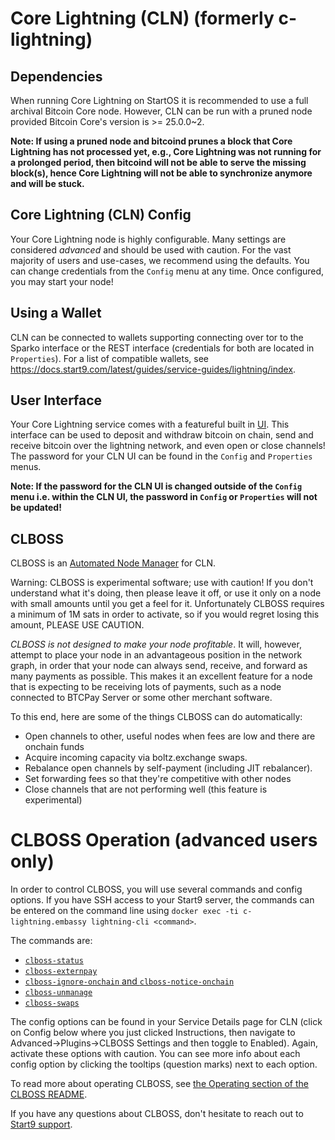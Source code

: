 # Core Lightning (CLN) (formerly c-lightning)

## Dependencies

When running Core Lightning on StartOS it is recommended to use a full archival Bitcoin Core node. However, CLN can be run with a pruned node provided Bitcoin Core's version is >= 25.0.0~2.

**Note: If using a pruned node and bitcoind prunes a block that Core Lightning has not processed yet, e.g., Core Lightning was not running for a prolonged period, then bitcoind will not be able to serve the missing block(s), hence Core Lightning will not be able to synchronize anymore and will be stuck.**

## Core Lightning (CLN) Config

Your Core Lightning node is highly configurable. Many settings are considered
_advanced_ and should be used with caution. For the vast majority of users and
use-cases, we recommend using the defaults. You can change credentials from the
`Config` menu at any time. Once configured, you may start your node!

## Using a Wallet

CLN can be connected to wallets supporting connecting over tor to the Sparko interface or the REST interface (credentials for both are located in
`Properties`). For a list of compatible wallets, see
<a href="https://docs.start9.com/latest/guides/service-guides/lightning/index" target="_blank">https://docs.start9.com/latest/guides/service-guides/lightning/index</a>.

## User Interface

Your Core Lightning service comes with a featureful built in [UI](https://github.com/ElementsProject/cln-application/tree/d53e19548939641e7e12c756f43ef5fcf164225d). This interface can be used to deposit and withdraw bitcoin on chain, send and receive bitcoin over the lightning network, and even open or close channels! The password for your CLN UI can be found in the `Config` and `Properties` menus.

**Note: If the password for the CLN UI is changed outside of the `Config` menu i.e. within the CLN UI, the password in `Config` or `Properties` will not be updated!**

## CLBOSS

CLBOSS is an [Automated Node Manager](https://github.com/ZmnSCPxj/clboss) for
CLN.

Warning: CLBOSS is experimental software; use with caution! If you don't
understand what it's doing, then please leave it off, or use it only on a node
with small amounts until you get a feel for it. Unfortunately CLBOSS requires a
minimum of 1M sats in order to activate, so if you would regret losing this
amount, PLEASE USE CAUTION.

_CLBOSS is not designed to make your node profitable_. It will, however, attempt
to place your node in an advantageous position in the network graph, in order
that your node can always send, receive, and forward as many payments as
possible. This makes it an excellent feature for a node that is expecting to be
receiving lots of payments, such as a node connected to BTCPay Server or some
other merchant software.

To this end, here are some of the things CLBOSS can do automatically:

- Open channels to other, useful nodes when fees are low and there are onchain
  funds
- Acquire incoming capacity via boltz.exchange swaps.
- Rebalance open channels by self-payment (including JIT rebalancer).
- Set forwarding fees so that they're competitive with other nodes
- Close channels that are not performing well (this feature is experimental)

# CLBOSS Operation **(advanced users only)**

In order to control CLBOSS, you will use several commands and config options. If
you have SSH access to your Start9 server, the commands can be entered on the command
line using `docker exec -ti c-lightning.embassy lightning-cli <command>`.

The commands are:

- [`clboss-status`](https://github.com/ZmnSCPxj/clboss#clboss-status)
- [`clboss-externpay`](https://github.com/ZmnSCPxj/clboss#clboss-externpay)
- [`clboss-ignore-onchain` and `clboss-notice-onchain`](https://github.com/ZmnSCPxj/clboss#clboss-ignore-onchain-clboss-notice-onchain)
- [`clboss-unmanage`](https://github.com/ZmnSCPxj/clboss#clboss-unmanage)
- [`clboss-swaps`](https://github.com/ZmnSCPxj/clboss#clboss-swaps)

The config options can be found in your Service Details page for CLN (click on
Config below where you just clicked Instructions, then navigate to
Advanced->Plugins->CLBOSS Settings and then toggle to Enabled). Again, activate
these options with caution. You can see more info about each config option by
clicking the tooltips (question marks) next to each option.

To read more about operating CLBOSS, see
[the Operating section of the CLBOSS README](https://github.com/ZmnSCPxj/clboss#operating).

If you have any questions about CLBOSS, don't hesitate to reach out to
[Start9 support](https://start9.com/latest/support/contact).
